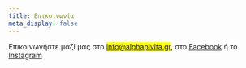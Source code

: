 ```yaml
---
title: Επικοινωνία
meta_display: false
---
```


Επικοινωνήστε μαζί μας στο <mark>info@alphapivita.gr</mark>, στο [Facebook](https://www.facebook.com/%CE%91%CE%BD%CE%BF%CE%B9%CE%BA%CF%84%CE%AE-%CE%A0%CE%B1%CE%B9%CE%B4%CE%B9%CE%BA%CE%AE-%CE%92%CE%B9%CE%B2%CE%BB%CE%B9%CE%BF%CE%B8%CE%AE%CE%BA%CE%B7-289295551733297/) ή το [Instagram](https://www.instagram.com/alphapivita/)